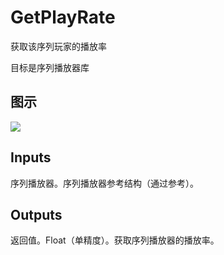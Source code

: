 # GetPlayRate

获取该序列玩家的播放率

目标是序列播放器库

## 图示

![]($-20221218-20481155.png)

## Inputs

序列播放器。序列播放器参考结构（通过参考）。  

## Outputs

返回值。Float（单精度）。获取序列播放器的播放率。
